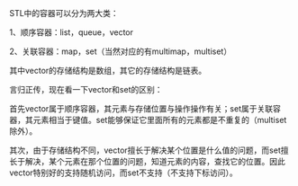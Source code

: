 

STL中的容器可以分为两大类：

1、顺序容器：list，queue，vector

2、关联容器：map，set（当然对应的有multimap，multiset）

其中vector的存储结构是数组，其它的存储结构是链表。



言归正传，现在看一下vector和set的区别：

首先vector属于顺序容器，其元素与存储位置与操作操作有关；set属于关联容器，其元素相当于键值。set能够保证它里面所有的元素都是不重复的（multiset除外）。

其次，由于存储结构不同，vector擅长于解决某个位置是什么值的问题，而set擅长于解决，某个元素在那个位置的问题，知道元素的内容，查找它的位置。因此vector特别好的支持随机访问，而set不支持（不支持下标访问）。





